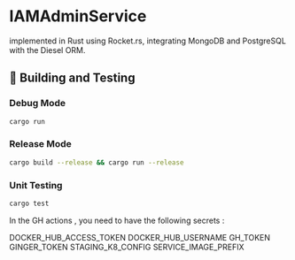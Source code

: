 # IAMAdminService

implemented in Rust using Rocket.rs, integrating MongoDB and PostgreSQL with the Diesel ORM.


## 🔧 Building and Testing

### Debug Mode

```bash
cargo run
```

### Release Mode

```bash
cargo build --release && cargo run --release
```

### Unit Testing

```bash
cargo test
```

In the GH actions , you need to have the following secrets : 

DOCKER_HUB_ACCESS_TOKEN
DOCKER_HUB_USERNAME
GH_TOKEN
GINGER_TOKEN
STAGING_K8_CONFIG
SERVICE_IMAGE_PREFIX